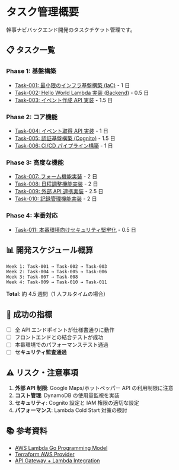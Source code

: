 # タスク管理概要

幹事ナビバックエンド開発のタスクチケット管理です。

## 📋 タスク一覧

### Phase 1: 基盤構築

- [Task-001: 最小限のインフラ基盤構築 (IaC)](./task-001.md) - 1 日
- [Task-002: Hello World Lambda 実装 (Backend)](./task-002.md) - 0.5 日
- [Task-003: イベント作成 API 実装](./task-003.md) - 1.5 日

### Phase 2: コア機能

- [Task-004: イベント取得 API 実装](./task-004.md) - 1 日
- [Task-005: 認証基盤構築 (Cognito)](./task-005.md) - 1.5 日
- [Task-006: CI/CD パイプライン構築](./task-006.md) - 1 日

### Phase 3: 高度な機能

- [Task-007: フォーム機能実装](./task-007.md) - 2 日
- [Task-008: 日程調整機能実装](./task-008.md) - 2 日
- [Task-009: 外部 API 連携実装](./task-009.md) - 2.5 日
- [Task-010: 記録管理機能実装](./task-010.md) - 2 日

### Phase 4: 本番対応

- [Task-011: 本番環境向けセキュリティ堅牢化](./task-011.md) - 0.5 日

## 📊 開発スケジュール概算

```
Week 1: Task-001 → Task-002 → Task-003
Week 2: Task-004 → Task-005 → Task-006
Week 3: Task-007 → Task-008
Week 4: Task-009 → Task-010 → Task-011
```

**Total**: 約 4.5 週間（1 人フルタイムの場合）

## 🎯 成功の指標

- [ ] 全 API エンドポイントが仕様書通りに動作
- [ ] フロントエンドとの結合テストが成功
- [ ] 本番環境でのパフォーマンステスト通過
- [ ] **セキュリティ監査通過**

## ⚠️ リスク・注意事項

1. **外部 API 制限**: Google Maps/ホットペッパー API の利用制限に注意
2. **コスト管理**: DynamoDB の使用量監視を実装
3. **セキュリティ**: Cognito 設定と IAM 権限の適切な設定
4. **パフォーマンス**: Lambda Cold Start 対策の検討

## 📚 参考資料

- [AWS Lambda Go Programming Model](https://docs.aws.amazon.com/lambda/latest/dg/lambda-golang.html)
- [Terraform AWS Provider](https://registry.terraform.io/providers/hashicorp/aws/latest/docs)
- [API Gateway + Lambda Integration](https://docs.aws.amazon.com/apigateway/latest/developerguide/getting-started-with-lambda-integration.html)
